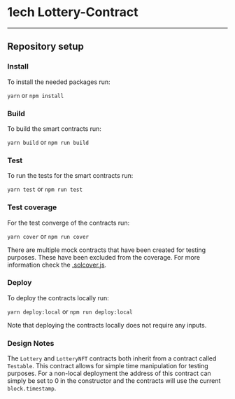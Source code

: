 # 1ech Lottery-Contract

---

## Repository setup

### Install

To install the needed packages run:

`yarn` or `npm install`

### Build

To build the smart contracts run:

`yarn build` or `npm run build`

### Test

To run the tests for the smart contracts run:

`yarn test` or `npm run test`

### Test coverage

For the test converge of the contracts run:

`yarn cover` or `npm run cover`

There are multiple mock contracts that have been created for testing purposes. These have been excluded from the coverage. For more information check the [.solcover.js](./.solcover.js).

### Deploy

To deploy the contracts locally run:

`yarn deploy:local` or `npm run deploy:local`

Note that deploying the contracts locally does not require any inputs.

### Design Notes

The `Lottery` and `LotteryNFT` contracts both inherit from a contract called `Testable`. This contract allows for simple time manipulation for testing purposes. For a non-local deployment the address of this contract can simply be set to 0 in the constructor and the contracts will use the current `block.timestamp`.
